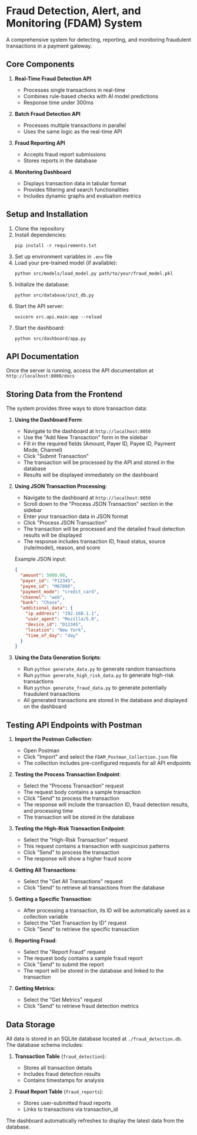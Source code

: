 # Fraud Detection, Alert, and Monitoring (FDAM) System

A comprehensive system for detecting, reporting, and monitoring fraudulent transactions in a payment gateway.

## Core Components

1. **Real-Time Fraud Detection API**
   - Processes single transactions in real-time
   - Combines rule-based checks with AI model predictions
   - Response time under 300ms

2. **Batch Fraud Detection API**
   - Processes multiple transactions in parallel
   - Uses the same logic as the real-time API

3. **Fraud Reporting API**
   - Accepts fraud report submissions
   - Stores reports in the database

4. **Monitoring Dashboard**
   - Displays transaction data in tabular format
   - Provides filtering and search functionalities
   - Includes dynamic graphs and evaluation metrics

## Setup and Installation

1. Clone the repository
2. Install dependencies:
   ```
   pip install -r requirements.txt
   ```
3. Set up environment variables in `.env` file
4. Load your pre-trained model (if available):
   ```
   python src/models/load_model.py path/to/your/fraud_model.pkl
   ```
5. Initialize the database:
   ```
   python src/database/init_db.py
   ```
6. Start the API server:
   ```
   uvicorn src.api.main:app --reload
   ```
7. Start the dashboard:
   ```
   python src/dashboard/app.py
   ```

## API Documentation

Once the server is running, access the API documentation at `http://localhost:8000/docs`

## Storing Data from the Frontend

The system provides three ways to store transaction data:

1. **Using the Dashboard Form**:
   - Navigate to the dashboard at `http://localhost:8050`
   - Use the "Add New Transaction" form in the sidebar
   - Fill in the required fields (Amount, Payer ID, Payee ID, Payment Mode, Channel)
   - Click "Submit Transaction"
   - The transaction will be processed by the API and stored in the database
   - Results will be displayed immediately on the dashboard

2. **Using JSON Transaction Processing**:
   - Navigate to the dashboard at `http://localhost:8050`
   - Scroll down to the "Process JSON Transaction" section in the sidebar
   - Enter your transaction data in JSON format
   - Click "Process JSON Transaction"
   - The transaction will be processed and the detailed fraud detection results will be displayed
   - The response includes transaction ID, fraud status, source (rule/model), reason, and score
   
   Example JSON input:
   ```json
   {
     "amount": 5000.00,
     "payer_id": "P12345",
     "payee_id": "M67890",
     "payment_mode": "credit_card",
     "channel": "web",
     "bank": "Chase",
     "additional_data": {
       "ip_address": "192.168.1.1",
       "user_agent": "Mozilla/5.0",
       "device_id": "D12345",
       "location": "New York",
       "time_of_day": "day"
     }
   }
   ```

3. **Using the Data Generation Scripts**:
   - Run `python generate_data.py` to generate random transactions
   - Run `python generate_high_risk_data.py` to generate high-risk transactions
   - Run `python generate_fraud_data.py` to generate potentially fraudulent transactions
   - All generated transactions are stored in the database and displayed on the dashboard

## Testing API Endpoints with Postman

1. **Import the Postman Collection**:
   - Open Postman
   - Click "Import" and select the `FDAM_Postman_Collection.json` file
   - The collection includes pre-configured requests for all API endpoints

2. **Testing the Process Transaction Endpoint**:
   - Select the "Process Transaction" request
   - The request body contains a sample transaction
   - Click "Send" to process the transaction
   - The response will include the transaction ID, fraud detection results, and processing time
   - The transaction will be stored in the database

3. **Testing the High-Risk Transaction Endpoint**:
   - Select the "High-Risk Transaction" request
   - This request contains a transaction with suspicious patterns
   - Click "Send" to process the transaction
   - The response will show a higher fraud score

4. **Getting All Transactions**:
   - Select the "Get All Transactions" request
   - Click "Send" to retrieve all transactions from the database

5. **Getting a Specific Transaction**:
   - After processing a transaction, its ID will be automatically saved as a collection variable
   - Select the "Get Transaction by ID" request
   - Click "Send" to retrieve the specific transaction

6. **Reporting Fraud**:
   - Select the "Report Fraud" request
   - The request body contains a sample fraud report
   - Click "Send" to submit the report
   - The report will be stored in the database and linked to the transaction

7. **Getting Metrics**:
   - Select the "Get Metrics" request
   - Click "Send" to retrieve fraud detection metrics

## Data Storage

All data is stored in an SQLite database located at `./fraud_detection.db`. The database schema includes:

1. **Transaction Table** (`fraud_detection`):
   - Stores all transaction details
   - Includes fraud detection results
   - Contains timestamps for analysis

2. **Fraud Report Table** (`fraud_reports`):
   - Stores user-submitted fraud reports
   - Links to transactions via transaction_id

The dashboard automatically refreshes to display the latest data from the database.
